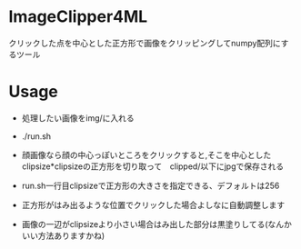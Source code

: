 # ImageClipper4ML

クリックした点を中心とした正方形で画像をクリッピングしてnumpy配列にするツール

# Usage

* 処理したい画像をimg/に入れる
* ./run.sh
* 顔画像なら顔の中心っぽいところをクリックすると,そこを中心としたclipsize*clipsizeの正方形を切り取って　clipped/以下にjpgで保存される

* run.sh一行目clipsizeで正方形の大きさを指定できる、デフォルトは256
* 正方形がはみ出るような位置でクリックした場合よしなに自動調整します
* 画像の一辺がclipsizeより小さい場合はみ出した部分は黒塗りしてる(なんかいい方法ありますかね)
